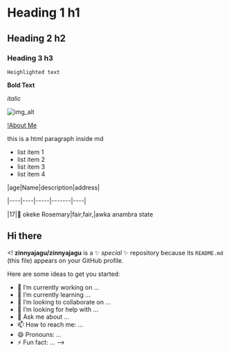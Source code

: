 
# Heading 1 h1
## Heading 2 h2
### Heading 3 h3

`Heighlighted text`

**Bold Text**

*italic*

![img_alt](./)

[!About Me](http://google.com/search/?g=digitaldreamsng)

<p>this is a html paragraph inside md</p>

- list item 1
- list item 2
- list item 3
- list item 4

|age|Name|description|address|

|----|----|-----|-------|----|

|17|🧔 okeke Rosemary|fair,fair,|awka anambra state










## Hi there 
<!
**zinnyajagu/zinnyajagu** is a ✨ _special_ ✨ repository because its `README.md` (this file) appears on your GitHub profile.

Here are some ideas to get you started:

- 🔭 I’m currently working on ...
- 🌱 I’m currently learning ...
- 👯 I’m looking to collaborate on ...
- 🤔 I’m looking for help with ...
- 💬 Ask me about ...
- 📫 How to reach me: ...
- 😄 Pronouns: ...
- ⚡ Fun fact: ...
-->
